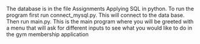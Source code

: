 The database is in the file Assignments Applying SQL in python.  To run the program first run connect_mysql.py. This will connect to the data base. Then run main.py. This is the main program where you will be greeted with a menu that will ask for different inputs to see what you would like to do in the gym membership application

